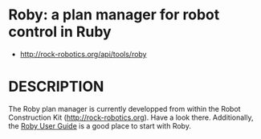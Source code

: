 # Roby: a plan manager for robot control in Ruby

* http://rock-robotics.org/api/tools/roby

# DESCRIPTION

The Roby plan manager is currently developped from within the Robot Construction
Kit (http://rock-robotics.org). Have a look there. Additionally, the [Roby User
Guide](http://rock-robotics.org/api/tools/roby) is a good place to start with
Roby.

